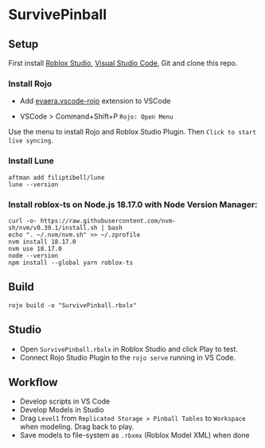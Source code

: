 # SurvivePinball

## Setup

First install [Roblox Studio](https://www.roblox.com/create), [Visual Studio Code](https://code.visualstudio.com/download), Git and clone this repo.

### Install Rojo

- Add [evaera.vscode-rojo](https://marketplace.visualstudio.com/items?itemName=evaera.vscode-rojo) extension to VSCode

- VSCode > Command+Shift+P `Rojo: Open Menu`

Use the menu to install Rojo and Roblox Studio Plugin. Then `Click to start live syncing`.

### Install Lune
 
```console
aftman add filiptibell/lune
lune --version
```

### Install roblox-ts on Node.js 18.17.0 with Node Version Manager:

```console
curl -o- https://raw.githubusercontent.com/nvm-sh/nvm/v0.39.1/install.sh | bash
echo ". ~/.nvm/nvm.sh" >> ~/.zprofile
nvm install 18.17.0
nvm use 18.17.0
node --version
npm install --global yarn roblox-ts
```

## Build

```console
rojo build -o "SurvivePinball.rbxlx"
```

## Studio

- Open `SurvivePinball.rbxlx` in Roblox Studio and click Play to test.
- Connect Rojo Studio Plugin to the `rojo serve` running in VS Code.

## Workflow

- Develop scripts in VS Code
- Develop Models in Studio
- Drag `Level1` from `Replicated Storage > Pinball Tables` to `Workspace` when modeling. Drag back to play.
- Save models to file-system as `.rbxmx` (Roblox Model XML) when done

